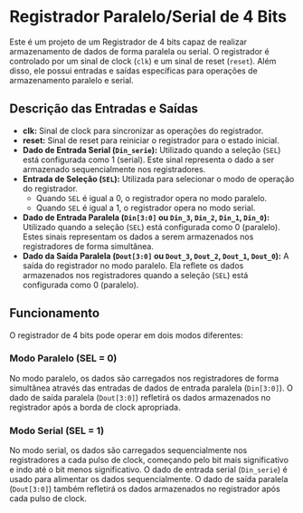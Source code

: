 # Registrador Paralelo/Serial de 4 Bits

Este é um projeto de um Registrador de 4 bits capaz de realizar armazenamento de dados de forma paralela ou serial. O registrador é controlado por um sinal de clock (`clk`) e um sinal de reset (`reset`). Além disso, ele possui entradas e saídas específicas para operações de armazenamento paralelo e serial.

## Descrição das Entradas e Saídas

- **clk:** Sinal de clock para sincronizar as operações do registrador.
- **reset:** Sinal de reset para reiniciar o registrador para o estado inicial.
- **Dado de Entrada Serial (`Din_serie`):** Utilizado quando a seleção (`SEL`) está configurada como 1 (serial). Este sinal representa o dado a ser armazenado sequencialmente nos registradores.
- **Entrada de Seleção (`SEL`):** Utilizada para selecionar o modo de operação do registrador.
  - Quando `SEL` é igual a 0, o registrador opera no modo paralelo.
  - Quando `SEL` é igual a 1, o registrador opera no modo serial.
- **Dado de Entrada Paralela (`Din[3:0]` ou `Din_3`, `Din_2`, `Din_1`, `Din_0`):** Utilizado quando a seleção (`SEL`) está configurada como 0 (paralelo). Estes sinais representam os dados a serem armazenados nos registradores de forma simultânea.
- **Dado da Saída Paralela (`Dout[3:0]` ou `Dout_3`, `Dout_2`, `Dout_1`, `Dout_0`):** A saída do registrador no modo paralelo. Ela reflete os dados armazenados nos registradores quando a seleção (`SEL`) está configurada como 0 (paralelo).

## Funcionamento

O registrador de 4 bits pode operar em dois modos diferentes:

### Modo Paralelo (SEL = 0)

No modo paralelo, os dados são carregados nos registradores de forma simultânea através das entradas de dados de entrada paralela (`Din[3:0]`). O dado de saída paralela (`Dout[3:0]`) refletirá os dados armazenados no registrador após a borda de clock apropriada.

### Modo Serial (SEL = 1)

No modo serial, os dados são carregados sequencialmente nos registradores a cada pulso de clock, começando pelo bit mais significativo e indo até o bit menos significativo. O dado de entrada serial (`Din_serie`) é usado para alimentar os dados sequencialmente. O dado de saída paralela (`Dout[3:0]`) também refletirá os dados armazenados no registrador após cada pulso de clock.
